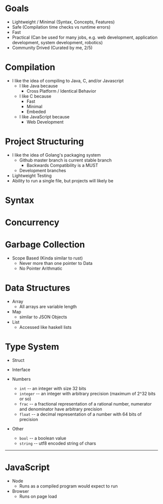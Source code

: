 
# Goals
  * Lightweight / Minimal (Syntax, Concepts, Features)
  * Safe (Compilation time checks vs runtime errors)
  * Fast
  * Practical (Can be used for many jobs, e.g. web development, application development, system development, robotics)
  * Community Drived (Curated by me, 2/5)

# Compilation
  * I like the idea of compiling to Java, C, and/or Javascript
    * I like Java because
      * Cross Platform / Identical Behavior
    * I like C because
      * Fast
      * Minimal
      * Embeded
    * I like JavaScript because
      * Web Development

# Project Structuring
  * I like the idea of Golang's packaging system
    * Github master branch is current stable branch
      * Backwards Compatibility is a MUST
    * Development branches 
  * Lightweight Testing
  * Ability to run a single file, but projects will likely be 

# Syntax

# Concurrency

# Garbage Collection
  * Scope Based (Kinda similar to rust)
    * Never more than one pointer to Data
    * No Pointer Arithmatic

# Data Structures
  * Array
    * All arrays are variable length
  * Map
    * similar to JSON Objects
  * List
    * Accessed like haskell lists

# Type System
  * Struct
  * Interface
  
  * Numbers
    * `int` -- an integer with size 32 bits
    * `integer` -- an integer with arbitrary precision (maximum of 2^32 bits or so)
    * `frac` -- a fractional representation of a rational number, numerator and denominator have arbitrary precision
    * `float` -- a decimal representation of a number with 64 bits of precision
  * Other
    * `bool` -- a boolean value
    * `string` -- utf8 encoded string of chars
_______________________________________________________________________________________________________________________________________

# JavaScript
  * Node
    * Runs as a compiled program would expect to run
  * Browser
    * Runs on page load

